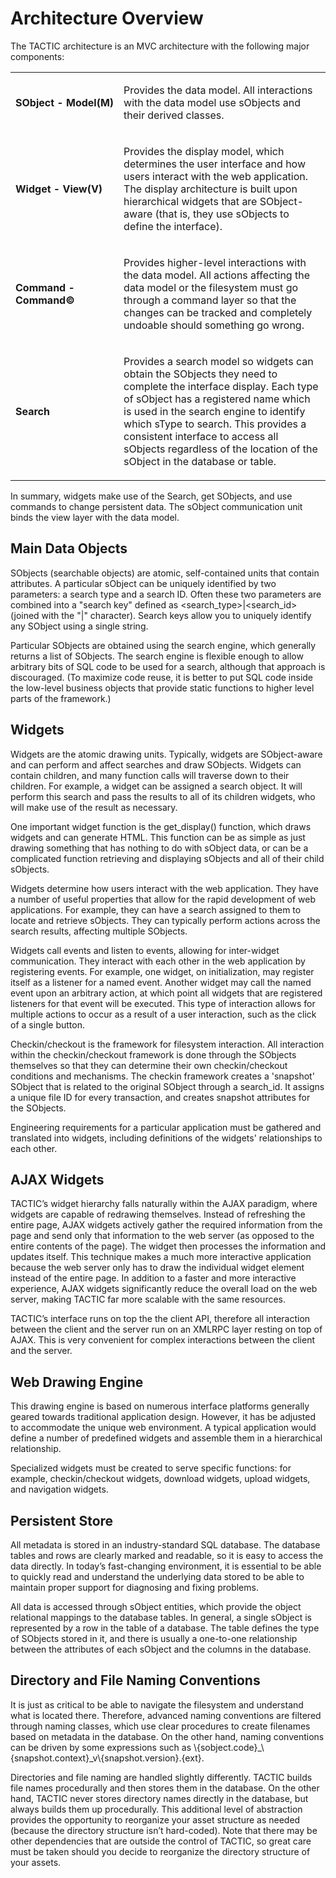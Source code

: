# Architecture Overview

The TACTIC architecture is an MVC architecture with the following major
components:

<table>
<colgroup>
<col width="34%" />
<col width="65%" />
</colgroup>
<tbody>
<tr class="odd">
<td><p><strong>SObject - Model(M)</strong></p></td>
<td><p>Provides the data model. All interactions with the data model use sObjects and their derived classes.</p></td>
</tr>
<tr class="even">
<td><p><strong>Widget - View(V)</strong></p></td>
<td><p>Provides the display model, which determines the user interface and how users interact with the web application. The display architecture is built upon hierarchical widgets that are SObject-aware (that is, they use sObjects to define the interface).</p></td>
</tr>
<tr class="odd">
<td><p><strong>Command - Command©</strong></p></td>
<td><p>Provides higher-level interactions with the data model. All actions affecting the data model or the filesystem must go through a command layer so that the changes can be tracked and completely undoable should something go wrong.</p></td>
</tr>
<tr class="even">
<td><p><strong>Search</strong></p></td>
<td><p>Provides a search model so widgets can obtain the SObjects they need to complete the interface display. Each type of sObject has a registered name which is used in the search engine to identify which sType to search. This provides a consistent interface to access all sObjects regardless of the location of the sObject in the database or table.</p></td>
</tr>
</tbody>
</table>

In summary, widgets make use of the Search, get SObjects, and use
commands to change persistent data. The sObject communication unit binds
the view layer with the data model.

## Main Data Objects

SObjects (searchable objects) are atomic, self-contained units that
contain attributes. A particular sObject can be uniquely identified by
two parameters: a search type and a search ID. Often these two
parameters are combined into a "search key" defined as
&lt;search\_type&gt;|&lt;search\_id&gt; (joined with the "|" character). Search keys
allow you to uniquely identify any SObject using a single string.

Particular SObjects are obtained using the search engine, which
generally returns a list of SObjects. The search engine is flexible
enough to allow arbitrary bits of SQL code to be used for a search,
although that approach is discouraged. (To maximize code reuse, it is
better to put SQL code inside the low-level business objects that
provide static functions to higher level parts of the framework.)

## Widgets

Widgets are the atomic drawing units. Typically, widgets are
SObject-aware and can perform and affect searches and draw SObjects.
Widgets can contain children, and many function calls will traverse down
to their children. For example, a widget can be assigned a search
object. It will perform this search and pass the results to all of its
children widgets, who will make use of the result as necessary.

One important widget function is the get\_display() function, which draws
widgets and can generate HTML. This function can be as simple as just
drawing something that has nothing to do with sObject data, or can be a
complicated function retrieving and displaying sObjects and all of their
child sObjects.

Widgets determine how users interact with the web application. They have
a number of useful properties that allow for the rapid development of
web applications. For example, they can have a search assigned to them
to locate and retrieve sObjects. They can typically perform actions
across the search results, affecting multiple SObjects.

Widgets call events and listen to events, allowing for inter-widget
communication. They interact with each other in the web application by
registering events. For example, one widget, on initialization, may
register itself as a listener for a named event. Another widget may call
the named event upon an arbitrary action, at which point all widgets
that are registered listeners for that event will be executed. This type
of interaction allows for multiple actions to occur as a result of a
user interaction, such as the click of a single button.

Checkin/checkout is the framework for filesystem interaction. All
interaction within the checkin/checkout framework is done through the
SObjects themselves so that they can determine their own
checkin/checkout conditions and mechanisms. The checkin framework
creates a 'snapshot' SObject that is related to the original SObject
through a search\_id. It assigns a unique file ID for every transaction,
and creates snapshot attributes for the SObjects.

Engineering requirements for a particular application must be gathered
and translated into widgets, including definitions of the widgets'
relationships to each other.

## AJAX Widgets

TACTIC’s widget hierarchy falls naturally within the AJAX paradigm,
where widgets are capable of redrawing themselves. Instead of refreshing
the entire page, AJAX widgets actively gather the required information
from the page and send only that information to the web server (as
opposed to the entire contents of the page). The widget then processes
the information and updates itself. This technique makes a much more
interactive application because the web server only has to draw the
individual widget element instead of the entire page. In addition to a
faster and more interactive experience, AJAX widgets significantly
reduce the overall load on the web server, making TACTIC far more
scalable with the same resources.

TACTIC’s interface runs on top the the client API, therefore all
interaction between the client and the server run on an XMLRPC layer
resting on top of AJAX. This is very convenient for complex interactions
between the client and the server.

## Web Drawing Engine

This drawing engine is based on numerous interface platforms generally
geared towards traditional application design. However, it has be
adjusted to accommodate the unique web environment. A typical
application would define a number of predefined widgets and assemble
them in a hierarchical relationship.

Specialized widgets must be created to serve specific functions: for
example, checkin/checkout widgets, download widgets, upload widgets, and
navigation widgets.

## Persistent Store

All metadata is stored in an industry-standard SQL database. The
database tables and rows are clearly marked and readable, so it is easy
to access the data directly. In today’s fast-changing environment, it is
essential to be able to quickly read and understand the underlying data
stored to be able to maintain proper support for diagnosing and fixing
problems.

All data is accessed through sObject entities, which provide the object
relational mappings to the database tables. In general, a single sObject
is represented by a row in the table of a database. The table defines
the type of SObjects stored in it, and there is usually a one-to-one
relationship between the attributes of each sObject and the columns in
the database.

## Directory and File Naming Conventions

It is just as critical to be able to navigate the filesystem and
understand what is located there. Therefore, advanced naming conventions
are filtered through naming classes, which use clear procedures to
create filenames based on metadata in the database. On the other hand,
naming conventions can be driven by some expressions such as
\\{sobject.code}\_\\{snapshot.context}\_v\\{snapshot.version}.{ext}.

Directories and file naming are handled slightly differently. TACTIC
builds file names procedurally and then stores them in the database. On
the other hand, TACTIC never stores directory names directly in the
database, but always builds them up procedurally. This additional level
of abstraction provides the opportunity to reorganize your asset
structure as needed (because the directory structure isn’t hard-coded).
Note that there may be other dependencies that are outside the control
of TACTIC, so great care must be taken should you decide to reorganize
the directory structure of your assets.
